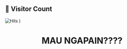 ## 👀 Visitor Count

![Hits](https://hits.seeyoufarm.com/api/count/incr/badge.svg?url=https%3A%2F%2Fgithub.com%2Fantoo69%2FMusic2025&count_bg=%2379C83D&title_bg=%23555555&icon=github.svg&icon_color=%23E7E7E7&title=visits&edge_flat=false)
)


<h1 align="center">MAU NGAPAIN????</h1>

